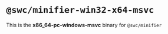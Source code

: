 # `@swc/minifier-win32-x64-msvc`

This is the **x86_64-pc-windows-msvc** binary for `@swc/minifier`
